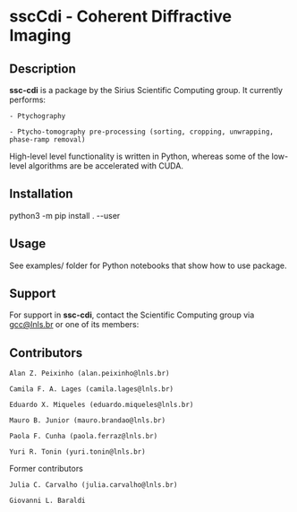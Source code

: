 
# sscCdi - Coherent Diffractive Imaging

## Description

**ssc-cdi** is a package by the Sirius Scientific Computing group. It currently performs:

	- Ptychography

	- Ptycho-tomography pre-processing (sorting, cropping, unwrapping, phase-ramp removal)

High-level level functionality is written in Python, whereas some of the low-level algorithms are be accelerated with CUDA.

## Installation

python3 -m pip install . --user

## Usage

See examples/ folder for Python notebooks that show how to use package. 

## Support

For support in **ssc-cdi**, contact the Scientific Computing group via [gcc@lnls.br](mailto:gcc@lnls.br) or one of its members:

## Contributors

	Alan Z. Peixinho (alan.peixinho@lnls.br)

	Camila F. A. Lages (camila.lages@lnls.br)

	Eduardo X. Miqueles	(eduardo.miqueles@lnls.br)

	Mauro B. Junior (mauro.brandao@lnls.br)

	Paola F. Cunha (paola.ferraz@lnls.br)

	Yuri R. Tonin (yuri.tonin@lnls.br)

Former contributors

	Julia C. Carvalho (julia.carvalho@lnls.br)

	Giovanni L. Baraldi


	

